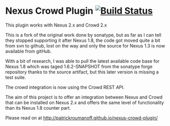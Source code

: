 Nexus Crowd Plugin [![Build Status](https://travis-ci.org/PatrickRoumanoff/nexus-crowd-plugin.png)](https://travis-ci.org/PatrickRoumanoff/nexus-crowd-plugin)
==================


This plugin works with Nexus 2.x and Crowd 2.x

This is a fork of the original work done by sonatype, but as far as I can tell
they stopped supporting it after Nexus 1.8, the code got moved quite a bit from
svn to github, lost on the way and only the source for Nexus 1.3 is now
available from gitHub.

With a bit of research, I was able to pull the latest available code base for
Nexus 1.8 which was taged 1.6.2-SNAPSHOT from the sonatype forge repository
thanks to the source artifact, but this later version is missing a test suite.

The crowd integration is now using the Crowd REST API.

The aim of this project is to offer an integration between Nexus and Crowd that
can be installed on Nexus 2.x and offers the same level of functionality than
its Nexus 1.8 counter part.

Please read on at http://patrickroumanoff.github.io/nexus-crowd-plugin/
